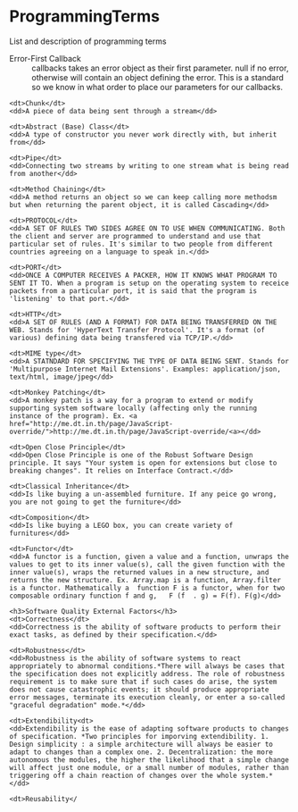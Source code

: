 # ProgrammingTerms
List and description of programming terms

<dl>
	<dt>Error-First Callback</dt>
	<dd>callbacks takes an error object as their first parameter.
	 null if no error, otherwise will contain an object defining the error. This is a standard so we know in what order to place our parameters for our callbacks.</dd>

	<dt>Chunk</dt>
	<dd>A piece of data being sent through a stream</dd>

	<dt>Abstract (Base) Class</dt>
	<dd>A type of constructor you never work directly with, but inherit from</dd>

	<dt>Pipe</dt>
	<dd>Connecting two streams by writing to one stream what is being read from another</dd>

	<dt>Method Chaining</dt>
	<dd>A method returns an object so we can keep calling more methodsm but when returning the parent object, it is called Cascading</dd>

	<dt>PROTOCOL</dt>
	<dd>A SET OF RULES TWO SIDES AGREE ON TO USE WHEN COMMUNICATING. Both the client and server are programmed to understand and use that particular set of rules. It's similar to two people from different countries agreeing on a language to speak in.</dd>

	<dt>PORT</dt>
	<dd>ONCE A COMPUTER RECEIVES A PACKER, HOW IT KNOWS WHAT PROGRAM TO SENT IT TO. When a program is setup on the operating system to receice packets from a particular port, it is said that the program is 'listening' to that port.</dd>

	<dt>HTTP</dt>
	<dd>A SET OF RULES (AND A FORMAT) FOR DATA BEING TRANSFERRED ON THE WEB. Stands for 'HyperText Transfer Protocol'. It's a format (of various) defining data being transfered via TCP/IP.</dd>

	<dt>MIME type</dt>
	<dd>A STATNDARD FOR SPECIFYING THE TYPE OF DATA BEING SENT. Stands for 'Multipurpose Internet Mail Extensions'. Examples: application/json, text/html, image/jpeg</dd>

	<dt>Monkey Patching</dt>
	<dd>A monkey patch is a way for a program to extend or modify supporting system software locally (affecting only the running instance of the program). Ex. <a href="http://me.dt.in.th/page/JavaScript-override/">http://me.dt.in.th/page/JavaScript-override/<a></dd>
	
	<dt>Open Close Principle</dt>
	<dd>Open Close Principle is one of the Robust Software Design principle. It says "Your system is open for extensions but close to breaking changes". It relies on Interface Contract.</dd>
	
	<dt>Classical Inheritance</dt>
	<dd>Is like buying a un-assembled furniture. If any peice go wrong, you are not going to get the furniture</dd>
	
	<dt>Composition</dt>
	<dd>Is like buying a LEGO box, you can create variety of furnitures</dd>
	
	<dt>Functor</dt>
	<dd>A functor is a function, given a value and a function, unwraps the values to get to its inner value(s), call the given function with the inner value(s), wraps the returned values in a new structure, and returns the new structure. Ex. Array.map is a function, Array.filter is a functor. Mathematically a  function F is a functor, when for two composable ordinary function f and g,   F (f  . g) = F(f). F(g)</dd>
	
	<h3>Software Quality External Factors</h3>
	<dt>Correctness</dt>
	<dd>Correctness is the ability of software products to perform their exact tasks, as defined by their specification.</dd>
	
	<dt>Robustness</dt>
	<dd>Robustness is the ability of software systems to react appropriately to abnormal conditions.*There will always be cases that the specification does not explicitly address. The role of robustness requirement is to make sure that if such cases do arise, the system does not cause catastrophic events; it should produce appropriate error messages, terminate its execution cleanly, or enter a so-called "graceful degradation" mode.*</dd>
	
	<dt>Extendibility<dt>
	<dd>Extendibility is the ease of adapting software products to changes of specification. *Two principles for imporving extendibility. 1. Design simplicity : a simple architecture will always be easier to adapt to changes than a complex one. 2. Decentralization: the more autonomous the modules, the higher the likelihood that a simple change will affect just one module, or a small number of modules, rather than triggering off a chain reaction of changes over the whole system.* </dd>
	
	<dt>Reusability</
</dl>
